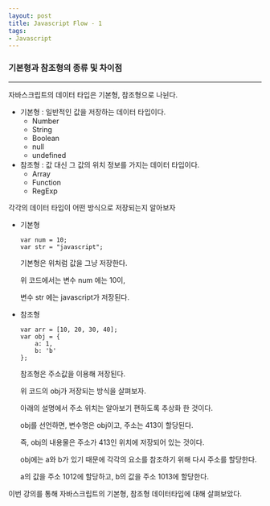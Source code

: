 ```yaml
---
layout: post
title: Javascript Flow - 1
tags:
- Javascript
---
```



### 기본형과 참조형의 종류 및 차이점

---

자바스크립트의 데이터 타입은 기본형, 참조형으로 나뉜다.

- 기본형 : 일반적인 값을 저장하는 데이터 타입이다.
  * Number
  * String
  * Boolean
  * null
  * undefined
- 참조형 : 값 대신 그 값의 위치 정보를 가지는 데이터 타입이다.
  * Array
  * Function
  * RegExp



각각의 데이터 타입이 어떤 방식으로 저장되는지 알아보자



- 기본형

  ```
  var num = 10;
  var str = "javascript";
  ```



  기본형은 위처럼 값을 그냥 저장한다.

  위 코드에서는 변수 num 에는 10이,

  변수 str 에는 javascript가 저장된다.




* 참조형

  ```
  var arr = [10, 20, 30, 40];
  var obj = {
      a: 1,
      b: 'b'
  };
  ```



	참조형은 주소값을 이용해 저장된다.

	위 코드의 obj가 저장되는 방식을 살펴보자.

	아래의 설명에서 주소 위치는 알아보기 편하도록 추상화 한 것이다.

	

	obj를 선언하면, 변수명은 obj이고, 주소는 413이 할당된다.

	즉, obj의 내용물은 주소가 413인 위치에 저장되어 있는 것이다.

	obj에는 a와 b가 있기 때문에 각각의 요소를 참조하기 위해 다시 주소를 할당한다.

	a의 값을 주소 1012에 할당하고, b의 값을 주소 1013에 할당한다.



이번 강의를 통해 자바스크립트의 기본형, 참조형 데이터타입에 대해 살펴보았다.





	

